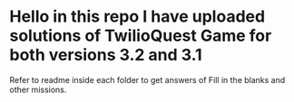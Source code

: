 # Hello in this repo I have uploaded solutions of TwilioQuest Game for both versions 3.2 and 3.1
  Refer to readme inside each folder to get answers of Fill in the blanks and other missions.
